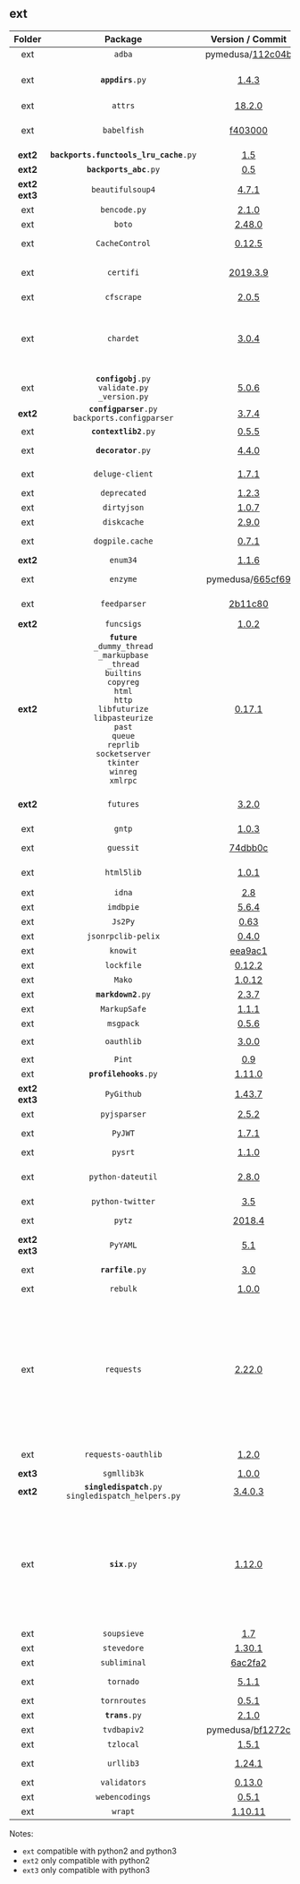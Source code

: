 ## ext
 Folder  |  Package  |  Version / Commit  | Usage | Notes
:------: | :-------: | :----------------: | :---- | :----
ext | `adba` | pymedusa/[112c04b](https://github.com/pymedusa/adba/tree/112c04b50d318802b4a0c7924f8e26aaf9e60a5b) | **`medusa`** | -
ext | <code><b>appdirs</b>.py</code> | [1.4.3](https://pypi.org/project/appdirs/1.4.3/) | `simpleanidb`, `subliminal` (cli only) | -
ext | `attrs` | [18.2.0](https://pypi.org/project/attrs/18.2.0/) | `imdbpie` | Module: `attr`
ext | `babelfish` | [f403000](https://github.com/Diaoul/babelfish/tree/f403000dd63092cfaaae80be9f309fd85c7f20c9) | **`medusa`**, `guessit`, `knowit`, `subliminal` | -
**ext2** | <code><b>backports.functools_lru_cache</b>.py</code> | [1.5](https://pypi.org/project/backports.functools_lru_cache/1.5/) | `soupsieve` | -
**ext2** | <code><b>backports_abc</b>.py</code> | [0.5](https://pypi.org/project/backports_abc/0.5/) | `tornado` | -
**ext2 ext3** | `beautifulsoup4` | [4.7.1](https://pypi.org/project/beautifulsoup4/4.7.1/) | **`medusa`**, `subliminal` | Module: `bs4`
ext | `bencode.py` | [2.1.0](https://pypi.org/project/bencode.py/2.1.0/) | **`medusa`** | Module: `bencode`
ext | `boto` | [2.48.0](https://pypi.org/project/boto/2.48.0/) | `imdbpie` | -
ext | `CacheControl` | [0.12.5](https://pypi.org/project/CacheControl/0.12.5/) | **`medusa`** | Module: `cachecontrol`
ext | `certifi` | [2019.3.9](https://pypi.org/project/certifi/2019.3.9/) | **`medusa`**, `requests`, `traktor` | -
ext | `cfscrape` | [2.0.5](https://pypi.org/project/cfscrape/2.0.5/) | **`medusa`** | -
ext | `chardet` | [3.0.4](https://pypi.org/project/chardet/3.0.4/) | **`medusa`**, `beautifulsoup4`, `feedparser`, `html5lib`, `pysrt`, `requests`, `subliminal` | -
ext | <code><b>configobj</b>.py</code><br>`validate.py`<br>`_version.py` | [5.0.6](https://pypi.org/project/configobj/5.0.6/) | **`medusa`** | -
**ext2** | <code><b>configparser</b>.py</code><br>`backports.configparser` | [3.7.4](https://pypi.org/project/configparser/3.7.4/) | `adba` | -
ext | <code><b>contextlib2</b>.py</code> | [0.5.5](https://pypi.org/project/contextlib2/0.5.5/) | **`medusa`** | -
ext | <code><b>decorator</b>.py</code> | [4.4.0](https://pypi.org/project/decorator/4.4.0/) | `dogpile.cache`, `validators` | -
ext | `deluge-client` | [1.7.1](https://pypi.org/project/deluge-client/1.7.1/) | **`medusa`** | Module: `deluge_client`
ext | `deprecated` | [1.2.3](https://pypi.org/project/deprecated/1.2.3/) | `PyGithub` | -
ext | `dirtyjson` | [1.0.7](https://pypi.org/project/dirtyjson/1.0.7/) | **`medusa`** | -
ext | `diskcache` | [2.9.0](https://pypi.org/project/diskcache/2.9.0/) | `imdbpie` | -
ext | `dogpile.cache` | [0.7.1](https://pypi.org/project/dogpile.cache/0.7.1/) | **`medusa`**, `subliminal` | -
**ext2** | `enum34` | [1.1.6](https://pypi.org/project/enum34/1.1.6/) | **`medusa`** | Module: `enum`
ext | `enzyme` | pymedusa/[665cf69](https://github.com/pymedusa/enzyme/tree/665cf6948aab1c249dcc99bd9624a81d17b3302a) | `knowit`, `subliminal` | -
ext | `feedparser` | [2b11c80](https://github.com/kurtmckee/feedparser/tree/2b11c8028321ed43cbaf313f83b0c94820143d66) | **`medusa`** | Requires `sgmllib3k` on Python 3
**ext2** | `funcsigs` | [1.0.2](https://pypi.org/project/funcsigs/1.0.2/) | `Pint` | -
**ext2** | **`future`**<br>`_dummy_thread`<br>`_markupbase`<br>`_thread`<br>`builtins`<br>`copyreg`<br>`html`<br>`http`<br>`libfuturize`<br>`libpasteurize`<br>`past`<br>`queue`<br>`reprlib`<br>`socketserver`<br>`tkinter`<br>`winreg`<br>`xmlrpc` | [0.17.1](https://pypi.org/project/future/0.17.1/) | **`medusa`**, `python-twitter`, ????? | -
**ext2** | `futures` | [3.2.0](https://pypi.org/project/futures/3.2.0/) | **`medusa`**, `subliminal`, `tornado` | Module: `concurrent.futures`
ext | `gntp` | [1.0.3](https://pypi.org/project/gntp/1.0.3/) | **`medusa`** | -
ext | `guessit` | [74dbb0c](https://github.com/guessit-io/guessit/tree/74dbb0c7420cee18969926aba9cc06b8959daa0e) | **`medusa`**, `subliminal` | -
ext | `html5lib` | [1.0.1](https://pypi.org/project/html5lib/1.0.1/) | **`medusa`** (via `beautifulsoup4`) | -
ext | `idna` | [2.8](https://pypi.org/project/idna/2.8/) | `requests` | -
ext | `imdbpie` | [5.6.4](https://pypi.org/project/imdbpie/5.6.4/) | **`medusa`** | -
ext | `Js2Py` | [0.63](https://pypi.org/project/Js2Py/0.63/) | **`medusa`** | Module: `js2py`
ext | `jsonrpclib-pelix` | [0.4.0](https://pypi.org/project/jsonrpclib-pelix/0.4.0/) | **`medusa`** | Module: `jsonrpclib`
ext | `knowit` | [eea9ac1](https://github.com/ratoaq2/knowit/tree/eea9ac18e38c930230cf81b5dca4a9af9fb10d4e) | **`medusa`** | -
ext | `lockfile` | [0.12.2](https://pypi.org/project/lockfile/0.12.2/) | `CacheControl` | -
ext | `Mako` | [1.0.12](https://pypi.org/project/Mako/1.0.12/) | **`medusa`** | Module: `mako`
ext | <code><b>markdown2</b>.py</code> | [2.3.7](https://pypi.org/project/markdown2/2.3.7/) | **`medusa`** | -
ext | `MarkupSafe` | [1.1.1](https://pypi.org/project/MarkupSafe/1.1.1/) | `Mako` | Module: `markupsafe`
ext | `msgpack` | [0.5.6](https://pypi.org/project/msgpack/0.5.6/) | `CacheControl` | -
ext | `oauthlib` | [3.0.0](https://pypi.org/project/oauthlib/3.0.0/) | `requests-oauthlib` | -
ext | `Pint` | [0.9](https://pypi.org/project/Pint/0.9/) | `knowit` | Module: `pint`
ext | <code><b>profilehooks</b>.py</code> | [1.11.0](https://pypi.org/project/profilehooks/1.11.0/) | **`medusa`** | -
**ext2 ext3** | `PyGithub` | [1.43.7](https://pypi.org/project/PyGithub/1.43.7/) | **`medusa`** | Module: `github`
ext | `pyjsparser` | [2.5.2](https://pypi.org/project/pyjsparser/2.5.2/) | `Js2Py` | -
ext | `PyJWT` | [1.7.1](https://pypi.org/project/pyjwt/1.7.1/) | **`medusa`**, `PyGithub` | Module: `jwt`
ext | `pysrt` | [1.1.0](https://pypi.org/project/pysrt/1.1.0/) | `subliminal` | -
ext | `python-dateutil` | [2.8.0](https://pypi.org/project/python-dateutil/2.8.0/) | **`medusa`**, `guessit`, `imdbpie`, `tvdbapiv2` | Module: `dateutil`
ext | `python-twitter` | [3.5](https://pypi.org/project/python-twitter/3.5/) | **`medusa`** | Module: `twitter`
ext | `pytz` | [2018.4](https://pypi.org/project/pytz/2018.4/) | `subliminal`, `tzlocal` | -
**ext2 ext3** | `PyYAML` | [5.1](https://pypi.org/project/PyYAML/5.1/) | `knowit` | Module: `yaml`
ext | <code><b>rarfile</b>.py</code> | [3.0](https://pypi.org/project/rarfile/3.0/) | **`medusa`**, `subliminal` | -
ext | `rebulk` | [1.0.0](https://pypi.org/project/rebulk/1.0.0/) | **`medusa`**, `guessit` | -
ext | `requests` | [2.22.0](https://pypi.org/project/requests/2.22.0/) | **`medusa`**, `adba`, `boto`, `CacheControl`, `cfscrape`, `PyGithub`, `python-twitter`, `pytvmaze`, `rtorrent`, `simpleanidb`, `subliminal`, `tmdbsimple`, `traktor`, `tvdbapiv2` | -
ext | `requests-oauthlib` | [1.2.0](https://pypi.org/project/requests-oauthlib/1.2.0/) | **`medusa`**, `python-twitter` | Module: `requests_oauthlib`
**ext3** | `sgmllib3k` | [1.0.0](https://pypi.org/project/sgmllib3k/1.0.0/) | `feedparser` | File: `sgmllib.py`
**ext2** | <code><b>singledispatch</b>.py</code><br>`singledispatch_helpers.py` | [3.4.0.3](https://pypi.org/project/singledispatch/3.4.0.3/) | `tornado` | -
ext | <code><b>six</b>.py</code> | [1.12.0](https://pypi.org/project/six/1.12.0/) | **`medusa`**, `adba`, `configobj`, `guessit`, `html5lib`, `imdbpie`, `Js2Py`, `knowit`, `python-dateutil`, `rebulk`, `subliminal`, `tvdbapiv2`, `validators` | -
ext | `soupsieve` | [1.7](https://pypi.org/project/soupsieve/1.7/) | `beautifulsoup4` | -
ext | `stevedore` | [1.30.1](https://pypi.org/project/stevedore/1.30.1/) | `subliminal` | -
ext | `subliminal` | [6ac2fa2](https://github.com/Diaoul/subliminal/tree/6ac2fa23ee5baa7d8452552edaa7c4a8a00d237a) | **`medusa`** | -
ext | `tornado` | [5.1.1](https://pypi.org/project/tornado/5.1.1/) | **`medusa`**, `tornroutes` | -
ext | `tornroutes` | [0.5.1](https://pypi.org/project/tornroutes/0.5.1/) | **`medusa`** | -
ext | <code><b>trans</b>.py</code> | [2.1.0](https://pypi.org/project/trans/2.1.0/) | `imdbpie` | -
ext | `tvdbapiv2` | pymedusa/[bf1272c](https://github.com/pymedusa/tvdbv2/tree/bf1272c9264c280c3048e89a1920e2bf5f386284) | **`medusa`** | -
ext | `tzlocal` | [1.5.1](https://pypi.org/project/tzlocal/1.5.1/) | `Js2Py` | -
ext | `urllib3` | [1.24.1](https://pypi.org/project/urllib3/1.24.1/) | `CacheControl`, `requests` | -
ext | `validators` | [0.13.0](https://pypi.org/project/validators/0.13.0/) | **`medusa`** | -
ext | `webencodings` | [0.5.1](https://pypi.org/project/webencodings/0.5.1/) | `html5lib` | -
ext | `wrapt` | [1.10.11](https://pypi.org/project/wrapt/1.10.11/) | `deprecated` | -

Notes:
 - `ext` compatible with python2 and python3
 - `ext2` only compatible with python2
 - `ext3` only compatible with python3
